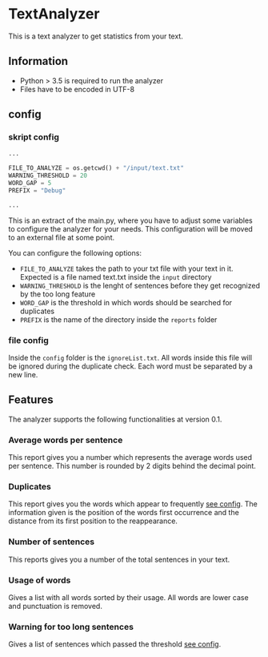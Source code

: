 # TextAnalyzer

This is a text analyzer to get statistics from your text.

## Information

+ Python > 3.5 is required to run the analyzer
+ Files have to be encoded in UTF-8

## config

### skript config

```python
...

FILE_TO_ANALYZE = os.getcwd() + "/input/text.txt"
WARNING_THRESHOLD = 20
WORD_GAP = 5
PREFIX = "Debug"

...
```
This is an extract of the main.py, where you have to adjust some variables to configure the analyzer for your needs. This configuration will be moved to an external file at some point.

You can configure the following options:
+ `FILE_TO_ANALYZE` takes the path to your txt file with your text in it. Expected is a file named text.txt inside the `input` directory
+ `WARNING_THRESHOLD` is the lenght of sentences before they get recognized by the too long feature
+ `WORD_GAP` is the threshold in which words should be searched for duplicates
+ `PREFIX` is the name of the directory inside the `reports` folder

### file config

Inside the `config` folder is the `ignoreList.txt`. All words inside this file will be ignored during the duplicate check. Each word must be separated by a new line.

## Features

The analyzer supports the following functionalities at version 0.1.

### Average words per sentence

This report gives you a number which represents the average words used per sentence. This number is rounded by 2 digits behind the decimal point.

### Duplicates

This report gives you the words which appear to frequently [see config](). The information given is the position of the words first occurrence and the distance from its first position to the reappearance.

### Number of sentences

This reports gives you a number of the total sentences in your text.

### Usage of words

Gives a list with all words sorted by their usage. All words are lower case and punctuation is removed.

### Warning for too long sentences

Gives a list of sentences which passed the threshold [see config]().

